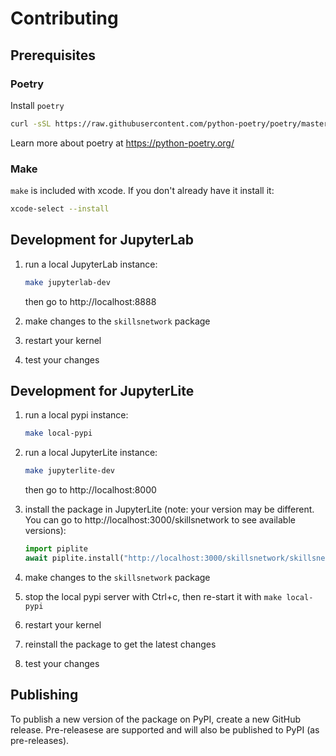 # Contributing

## Prerequisites

### Poetry
Install `poetry`

```bash
curl -sSL https://raw.githubusercontent.com/python-poetry/poetry/master/get-poetry.py | python -
```

Learn more about poetry at https://python-poetry.org/

### Make

`make` is included with xcode. If you don't already have it install it:
```bash
xcode-select --install
```

## Development for JupyterLab

1. run a local JupyterLab instance:
    ```bash
    make jupyterlab-dev
    ```

    then go to http://localhost:8888

1. make changes to the `skillsnetwork` package
1. restart your kernel
1. test your changes

## Development for JupyterLite

1. run a local pypi instance:
    ```bash
    make local-pypi
    ```

1. run a local JupyterLite instance:
    ```bash
    make jupyterlite-dev
    ```

    then go to http://localhost:8000


1. install the package in JupyterLite (note: your version may be different. You can go to http://localhost:3000/skillsnetwork to see available versions):
    ```python
    import piplite
    await piplite.install("http://localhost:3000/skillsnetwork/skillsnetwork-0.0.0-py3-none-any.whl")
    ```

1. make changes to the `skillsnetwork` package
1. stop the local pypi server with Ctrl+c, then re-start it with `make local-pypi`
1. restart your kernel
1. reinstall the package to get the latest changes
1. test your changes

## Publishing

To publish a new version of the package on PyPI, create a new GitHub release. Pre-releasese are supported and will also be published to PyPI (as pre-releases).
